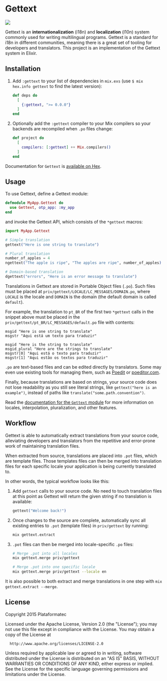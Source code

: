 # Gettext

![](https://github.com/elixir-gettext/gettext/workflows/CI/badge.svg)

Gettext is an **internationalization** (i18n) and **localization** (l10n) system commonly used for writing multilingual programs. Gettext is a standard for i18n in different communities, meaning there is a great set of tooling for developers and translators. This project is an implementation of the Gettext system in Elixir.

## Installation

  1. Add `:gettext` to your list of dependencies in `mix.exs` (use `$ mix hex.info gettext` to find the latest version):

     ```elixir
     def deps do
       [
         {:gettext, ">= 0.0.0"}
       ]
     end
     ```

  2. Optionally add the `:gettext` compiler to your Mix compilers so your backends are recompiled when `.po` files change:

     ```elixir
     def project do
       [
         compilers: [:gettext] ++ Mix.compilers()
       ]
     end
     ```

Documentation for `Gettext` is [available on Hex][docs-gettext].

## Usage

To use Gettext, define a Gettext module:

```elixir
defmodule MyApp.Gettext do
  use Gettext, otp_app: :my_app
end
```

and invoke the Gettext API, which consists of the `*gettext` macros:

```elixir
import MyApp.Gettext

# Simple translation
gettext("Here is one string to translate")

# Plural translation
number_of_apples = 4
ngettext("The apple is ripe", "The apples are ripe", number_of_apples)

# Domain-based translation
dgettext("errors", "Here is an error message to translate")
```

Translations in Gettext are stored in Portable Object files (`.po`). Such files must be placed at `priv/gettext/LOCALE/LC_MESSAGES/DOMAIN.po`, where `LOCALE` is the locale and `DOMAIN` is the domain (the default domain is called `default`).

For example, the translation to `pt_BR` of the first two `*gettext` calls in the snippet above must be placed in the `priv/gettext/pt_BR/LC_MESSAGES/default.po` file with contents:

```pot
msgid "Here is one string to translate"
msgstr "Aqui está um texto para traduzir"

msgid "Here is the string to translate"
msgid_plural "Here are the strings to translate"
msgstr[0] "Aqui está o texto para traduzir"
msgstr[1] "Aqui estão os textos para traduzir"
```

`.po` are text-based files and can be edited directly by translators. Some may even use existing tools for managing them, such as [Poedit][poedit] or [poeditor.com][poeditor.com].

Finally, because translations are based on strings, your source code does not lose readability as you still see literal strings, like `gettext("here is an example")`, instead of paths like `translate("some.path.convention")`.

Read the [documentation for the `Gettext` module][docs-gettext-module] for more information on locales, interpolation, pluralization, and other features.

## Workflow

Gettext is able to automatically extract translations from your source code, alleviating developers and translators from the repetitive and error-prone work of maintaining translation files.

When extracted from source, translations are placed into `.pot` files, which are template files. Those templates files can then be merged into translation files for each specific locale your application is being currently translated to.

In other words, the typical workflow looks like this:

  1. Add `gettext` calls to your source code. No need to touch translation files
     at this point as Gettext will return the given string if no translation is
     available:

     ```elixir
     gettext("Welcome back!")
     ```

  2. Once changes to the source are complete, automatically sync all existing entries to `.pot` (template files) in `priv/gettext` by running:

     ```bash
     mix gettext.extract
     ```

  3. `.pot` files can then be merged into locale-specific `.po` files:

     ```bash
     # Merge .pot into all locales
     mix gettext.merge priv/gettext

     # Merge .pot into one specific locale
     mix gettext.merge priv/gettext --locale en
     ```

It is also possible to both extract and merge translations in one step with `mix gettext.extract --merge`.

## License

Copyright 2015 Plataformatec

  Licensed under the Apache License, Version 2.0 (the "License");
  you may not use this file except in compliance with the License.
  You may obtain a copy of the License at

      http://www.apache.org/licenses/LICENSE-2.0

  Unless required by applicable law or agreed to in writing, software
  distributed under the License is distributed on an "AS IS" BASIS,
  WITHOUT WARRANTIES OR CONDITIONS OF ANY KIND, either express or implied.
  See the License for the specific language governing permissions and
  limitations under the License.

[docs-gettext]: http://hexdocs.pm/gettext
[docs-gettext-module]: http://hexdocs.pm/gettext/Gettext.html
[poedit]: http://poedit.net/
[poeditor.com]: https://poeditor.com
